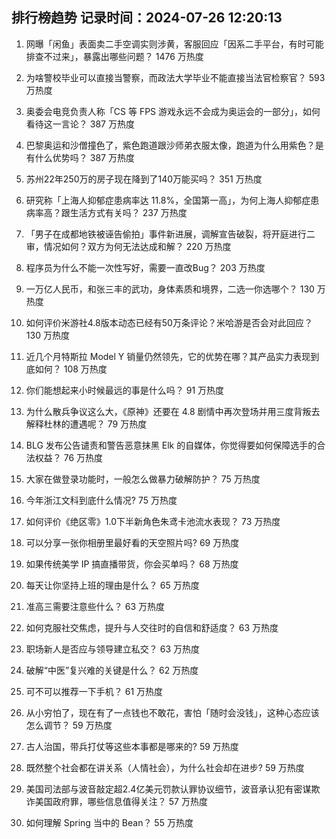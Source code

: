 
## 排行榜趋势 记录时间：2024-07-26 12:20:13
  
  1. 网曝「闲鱼」表面卖二手空调实则涉黄，客服回应「因系二手平台，有时可能排查不过来」，暴露出哪些问题？ 1476 万热度
    
  2. 为啥警校毕业可以直接当警察，而政法大学毕业不能直接当法官检察官？ 593 万热度
    
  3. 奥委会电竞负责人称「CS 等 FPS 游戏永远不会成为奥运会的一部分」，如何看待这一言论？ 387 万热度
    
  4. 巴黎奥运和沙僧撞色了，紫色跑道跟沙师弟衣服太像，跑道为什么用紫色？是有什么优势吗？ 387 万热度
    
  5. 苏州22年250万的房子现在降到了140万能买吗？ 351 万热度
    
  6. 研究称「上海人抑郁症患病率达 11.8%，全国第一高」，为何上海人抑郁症患病率高？跟生活方式有关吗？ 237 万热度
    
  7. 「男子在成都地铁被诬告偷拍」事件新进展，调解宣告破裂，将开庭进行二审，情况如何？双方为何无法达成和解？ 220 万热度
    
  8. 程序员为什么不能一次性写好，需要一直改Bug？ 203 万热度
    
  9. 一万亿人民币，和张三丰的武功，身体素质和境界，二选一你选哪个？ 130 万热度
    
  10. 如何评价米游社4.8版本动态已经有50万条评论？米哈游是否会对此回应？ 130 万热度
    
  11. 近几个月特斯拉 Model Y 销量仍然领先，它的优势在哪？其产品实力表现到底如何？ 108 万热度
    
  12. 你们能想起来小时候最远的事是什么吗？ 91 万热度
    
  13. 为什么散兵争议这么大，《原神》还要在 4.8 剧情中再次登场并用三度背叛去解释杜林的遭遇呢？ 79 万热度
    
  14. BLG 发布公告谴责和警告恶意抹黑 Elk 的自媒体，你觉得要如何保障选手的合法权益？ 76 万热度
    
  15. 大家在做登录功能时，一般怎么做暴力破解防护？ 75 万热度
    
  16. 今年浙江文科到底什么情况? 75 万热度
    
  17. 如何评价《绝区零》1.0下半新角色朱鸢卡池流水表现？ 73 万热度
    
  18. 可以分享一张你相册里最好看的天空照片吗? 69 万热度
    
  19. 如果传统美学 IP 搞直播带货，你会买单吗？ 68 万热度
    
  20. 每天让你坚持上班的理由是什么？ 65 万热度
    
  21. 准高三需要注意些什么？ 63 万热度
    
  22. 如何克服社交焦虑，提升与人交往时的自信和舒适度？ 63 万热度
    
  23. 职场新人是否应与领导建立私交？ 63 万热度
    
  24. 破解“中医”复兴难的关键是什么？ 62 万热度
    
  25. 可不可以推荐一下手机？ 61 万热度
    
  26. 从小穷怕了，现在有了一点钱也不敢花，害怕「随时会没钱」，这种心态应该怎么调节？ 59 万热度
    
  27. 古人治国，带兵打仗等这些本事都是哪来的? 59 万热度
    
  28. 既然整个社会都在讲关系（人情社会），为什么社会却在进步? 59 万热度
    
  29. 美国司法部与波音敲定超2.4亿美元罚款认罪协议细节，波音承认犯有密谋欺诈美国政府罪，哪些信息值得关注？ 57 万热度
    
  30. 如何理解 Spring 当中的 Bean？ 55 万热度
    
